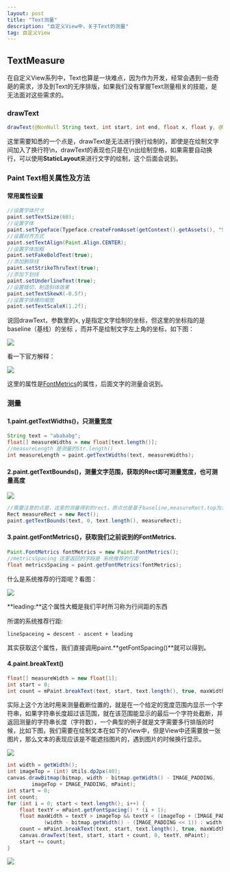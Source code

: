 ```yaml
---
layout: post
title: "Text测量"
description: "自定义View中，关于Text的测量"
tag: 自定义View 
---
```

## TextMeasure

在自定义View系列中，Text也算是一块难点，因为作为开发，经常会遇到一些奇葩的需求，涉及到Text的无序排版，如果我们没有掌握Text测量相关的技能，是无法面对这些需求的。

### drawText

```java
drawText(@NonNull String text, int start, int end, float x, float y, @NonNull Paint paint) 
```

这里需要知悉的一个点是，drawText是无法进行换行绘制的，即使是在绘制文字间加入了换行符\n，drawText的表现也只是在\n出绘制空格，如果需要自动换行，可以使用**StaticLayout**来进行文字的绘制，这个后面会说到。

### Paint Text相关属性及方法

#### 常用属性设置

```java
//设置字体尺寸
paint.setTextSize(60);
//设置字体
paint.setTypeface(Typeface.createFromAsset(getContext().getAssets(), "Satisfy-Regular.ttf"));
//设置对齐方式
paint.setTextAlign(Paint.Align.CENTER);
//设置字体加粗
paint.setFakeBoldText(true);
//添加删除线
paint.setStrikeThruText(true);
//添加下划线
paint.setUnderlineText(true);
//设置错切，制造斜体效果
paint.setTextSkewX(-0.5f);
//设置字体横向缩放
paint.setTextScaleX(1.2f);
```

说回drawText，参数里的x, y是指定文字绘制的坐标，但这里的坐标指的是baseline（基线）的坐标 ，而并不是绘制文字左上角的坐标，如下图：

![](https://struggledreamlin.github.io/images/posts/text_metrix.jpg)

看一下官方解释：

![](https://struggledreamlin.github.io/images/posts/fontMetrics.jpg)

这里的属性是[FontMetrics](https://developer.android.com/reference/android/graphics/Paint.FontMetrics.html#fields_1)的属性，后面文字的测量会说到。

### 测量

#### 1.paint.getTextWidths()，只测量宽度

   ```java
   String text = "abababg";
   float[] measureWidths = new float[text.length()];
   //measureLength 是测量的Str.length()
   int measureLength = paint.getTextWidths(text, measureWidths);
   ```

#### 2.paint.getTextBounds()，测量文字范围，获取的Rect即可测量宽度，也可测量高度

![](https://struggledreamlin.github.io/images/posts/text_rect.jpg)

```java
//需要注意的点是，这里的测量得到的rect，原点也是基于baseline,measureRect.top为负
Rect measureRect = new Rect();
paint.getTextBounds(text, 0, text.length(), measureRect);
```

#### 3.paint.getFontMetrics()，获取我们之前说到的FontMetrics.

```java
Paint.FontMetrics fontMetrics = new Paint.FontMetrics();
//metricsSpacing 这里返回的字段是 系统推荐的行距
float metricsSpacing = paint.getFontMetrics(fontMetrics);
```

什么是系统推荐的行距呢？看图：

![](https://struggledreamlin.github.io/images/posts/text_lineSpacing.jpg)

**leading:**这个属性大概是我们平时所习称为行间距的东西

所谓的系统推荐行距:

`lineSpaceing = descent - ascent + leading`

其实获取这个属性，我们直接调用paint.**getFontSpacing()**就可以得到。

#### 4.paint.breakText()

```java
float[] measureWidth = new float[1];
int start = 0;
int count = mPaint.breakText(text, start, text.length(), true, maxWidth, measureWidth);
```

实际上这个方法时用来测量截断位置的，就是在一个给定的宽度范围内显示一个字符串，如果字符串长度超过该范围，就在该范围能显示的最后一个字符处截断，并返回测量的字符串长度（字符数），一个典型的例子就是文字需要多行排版的时候，比如下图，我们需要在绘制文本在如下的View中，但是View中还需要放一张图片，那么文本的表现应该是不能遮挡图片的，遇到图片的时候换行显示。

![](https://struggledreamlin.github.io/images/posts/text_composing.jpg)

```java
int width = getWidth();
int imageTop = (int) Utils.dp2px(40);
canvas.drawBitmap(bitmap, width - bitmap.getWidth() - IMAGE_PADDING,
        imageTop + IMAGE_PADDING, mPaint);
int start = 0;
int count;
for (int i = 0; start < text.length(); i++) {
    float textY = mPaint.getFontSpacing() * (i + 1);
    float maxWidth = textY > imageTop && textY < (imageTop + (IMAGE_PADDING << 1) + bitmap.getHeight() + mPaint.getFontSpacing()) ?
            (width - bitmap.getWidth() - (IMAGE_PADDING << 1)) : width;
    count = mPaint.breakText(text, start, text.length(), true, maxWidth, measureWidth);
    canvas.drawText(text, start, start + count, 0, textY, mPaint);
    start += count;
}
```

![](https://struggledreamlin.github.io/images/posts/text_composing_result.jpg)







